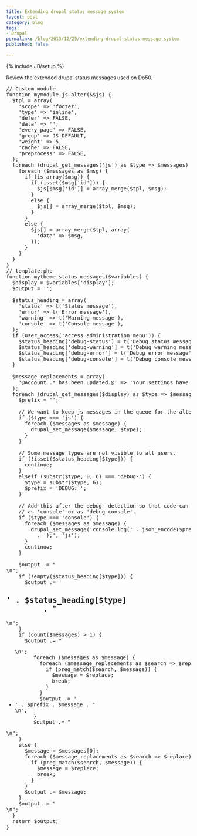 ```yaml
---
title: Extending drupal status message system
layout: post
category: blog
tags:
- Drupal
permalink: /blog/2013/12/25/extending-drupal-status-message-system
published: false

---
```

{% include JB/setup %}

Review the extended drupal status messages used on Do50.

<pre class="brush:php">
// Custom module
function mymodule_js_alter(&$js) {
  $tpl = array(
    'scope' => 'footer',
    'type' => 'inline',
    'defer' => FALSE,
    'data' => '',
    'every_page' => FALSE,
    'group' => JS_DEFAULT,
    'weight' => 5,
    'cache' => FALSE,
    'preprocess' => FALSE,
  );
  foreach (drupal_get_messages('js') as $type => $messages) {
    foreach ($messages as $msg) {
      if (is_array($msg)) {
        if (isset($msg['id'])) {
          $js[$msg['id']] = array_merge($tpl, $msg);
        }
        else {
          $js[] = array_merge($tpl, $msg);
        }
      }
      else {
        $js[] = array_merge($tpl, array(
          'data' => $msg,
        ));
      }
    }
  }
}
// template.php
function mytheme_status_messages($variables) {
  $display = $variables['display'];
  $output = '';

  $status_heading = array(
    'status' => t('Status message'),
    'error' => t('Error message'),
    'warning' => t('Warning message'),
    'console' => t('Console message'),
  );
  if (user_access('access administration menu')) {
    $status_heading['debug-status'] = t('Debug status message');
    $status_heading['debug-warning'] = t('Debug warning message');
    $status_heading['debug-error'] = t('Debug error message');
    $status_heading['debug-console'] = t('Debug console message');
  }

  $message_replacements = array(
    '@Account .* has been updated.@' => 'Your settings have been updated.',
  );
  foreach (drupal_get_messages($display) as $type => $messages) {
    $prefix = '';

    // We want to keep js messages in the queue for the alter hook
    if ($type === 'js') {
      foreach ($messages as $message) {
        drupal_set_message($message, $type);
      }
    }

    // Some message types are not visible to all users.
    if (!isset($status_heading[$type])) {
      continue;
    }
    elseif (substr($type, 0, 6) === 'debug-') {
      $type = substr($type, 6);
      $prefix = 'DEBUG: ';
    }

    // Add this after the debug- detection so that code can be added
    // as 'console' or as 'debug-console'.
    if ($type === 'console') {
      foreach ($messages as $message) {
        drupal_set_message('console.log(' . json_encode($prefix . $message)
          . ');', 'js');
      }
      continue;
    }

    $output .= "<div class=\"messages $type\">\n";
    if (!empty($status_heading[$type])) {
      $output .= '<h2 class="element-invisible">' . $status_heading[$type]
        . "</h2>\n";
    }
    if (count($messages) > 1) {
      $output .= " <ul>\n";
      foreach ($messages as $message) {
        foreach ($message_replacements as $search => $replace) {
          if (preg_match($search, $message)) {
            $message = $replace;
            break;
          }
        }
        $output .= '  <li>' . $prefix . $message . "</li>\n";
      }
      $output .= " </ul>\n";
    }
    else {
      $message = $messages[0];
      foreach ($message_replacements as $search => $replace) {
        if (preg_match($search, $message)) {
          $message = $replace;
          break;
        }
      }
      $output .= $message;
    }
    $output .= "</div>\n";
  }
  return $output;
}
</pre>
